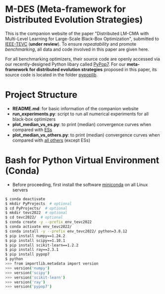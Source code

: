 # M-DES (Meta-framework for Distributed Evolution Strategies)

This is the companion website of the paper "Distributed LM-CMA with Multi-Level Learning for Large-Scale Black-Box Optimization", submitted to [IEEE-TEVC](https://ieeexplore.ieee.org/xpl/RecentIssue.jsp?punumber=4235) (**under review**). To ensure *repeatability* and promote *benchmarking*, all data and code involved in this paper are given here.

For all benchmarking optimizers, their source code are openly accessed via our recently-designed Python libary called [PyPop7](https://github.com/Evolutionary-Intelligence/pypop). For our **meta-framework for distributed evolution strategies** proposed in this paper, its source code is located in the folder [pypoplib](https://github.com/Evolutionary-Intelligence/M-DES/tree/main/pypoplib).

# Project Structure

* **README.md**: for basic information of the companion website
* **run_experiments.py**: script to run all numerical experiments for all black-box optimizers
* **plot_median_vs_es.py**: to print (median) convergence curves when compared with [ESs](https://pypop.readthedocs.io/en/latest/es/es.html)
* **plot_median_vs_others.py**: to print (median) convergence curves when compared with [all others](https://pypop.readthedocs.io/en/latest/index.html) (except ESs)

# Bash for Python Virtual Environment (Conda)

* Before proceeding, first install the software [miniconda](https://docs.conda.io/en/latest/miniconda.html) on all Linux servers

```bash
$ conda deactivate
$ mkdir PyProjects  # optional
$ cd PyProjects/  # optional
$ mkdir tevc2022  # optional
$ cd tevc2022/  # optional
$ conda create -y --prefix env_tevc2022
$ conda activate env_tevc2022/
$ conda install -y --prefix env_tevc2022/ python=3.8.12
$ pip install numpy==1.24.2
$ pip install scipy==1.10.1
$ pip install scikit-learn==1.2.2
$ pip install ray==2.3.1
$ pip install pypop7
$ python
>>> from importlib.metadata import version
>>> version('numpy')
>>> version('scipy')
>>> version('scikit-learn')
>>> version('ray')
>>> version('pypop7')
```
